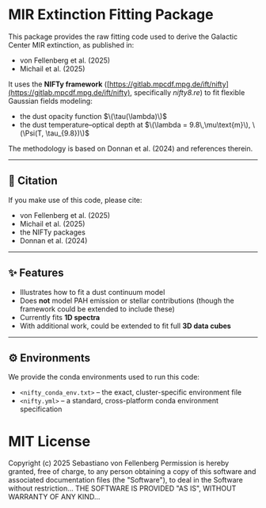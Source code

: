 # MIR Extinction Fitting Package

This package provides the raw fitting code used to derive the Galactic Center MIR extinction, as published in:

- von Fellenberg et al. (2025)  
- Michail et al. (2025)

It uses the **NIFTy framework** ([https://gitlab.mpcdf.mpg.de/ift/nifty](https://gitlab.mpcdf.mpg.de/ift/nifty), specifically *nifty8.re*) to fit flexible Gaussian fields modeling:

- the dust opacity function $\(\tau(\lambda)\)$  
- the dust temperature–optical depth at $\(\lambda = 9.8\,\mu\text{m}\), \(\Psi(T, \tau_{9.8})\)$

The methodology is based on Donnan et al. (2024) and references therein.

---

## 📖 Citation

If you make use of this code, please cite:

- von Fellenberg et al. (2025)  
- Michail et al. (2025)  
- the NIFTy packages  
- Donnan et al. (2024)

---

## ✨ Features

- Illustrates how to fit a dust continuum model  
- Does **not** model PAH emission or stellar contributions (though the framework could be extended to include these)  
- Currently fits **1D spectra**  
- With additional work, could be extended to fit full **3D data cubes**

---

## ⚙️ Environments

We provide the conda environments used to run this code:

- `<nifty_conda_env.txt>` – the exact, cluster-specific environment file  
- `<nifty.yml>` – a standard, cross-platform conda environment specification

# MIT License
Copyright (c) 2025 Sebastiano von Fellenberg
Permission is hereby granted, free of charge, to any person obtaining a copy of this software and associated documentation files (the "Software"), to deal in the Software without restriction...
THE SOFTWARE IS PROVIDED "AS IS", WITHOUT WARRANTY OF ANY KIND...





